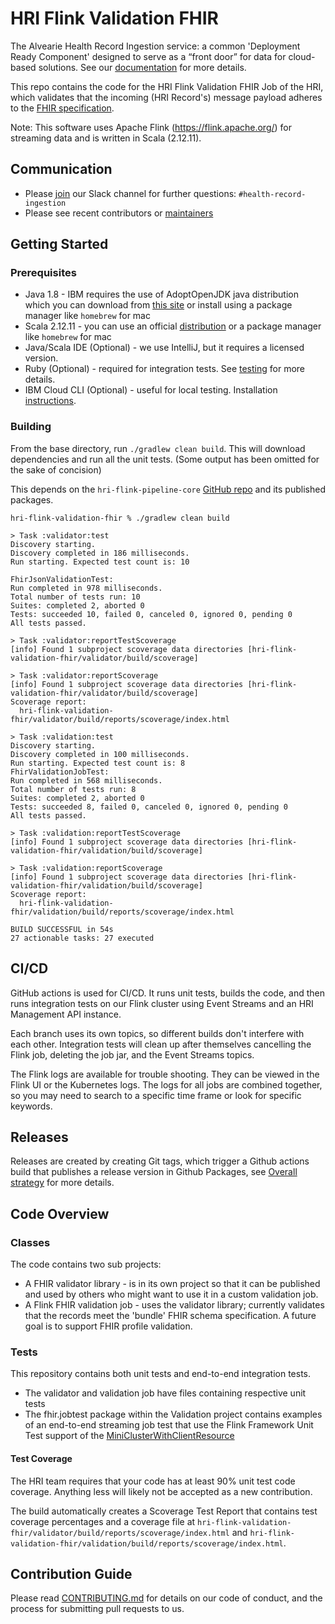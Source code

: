   # HRI Flink Validation FHIR

The Alvearie Health Record Ingestion service: a common 'Deployment Ready Component' designed to serve as a “front door” for data for cloud-based solutions. See our [documentation](https://alvearie.io/HRI/) for more details.

This repo contains the code for the HRI Flink Validation FHIR Job of the HRI, which validates that the incoming (HRI Record's) message payload adheres to the [FHIR specification](https://www.hl7.org/fhir/overview.html).

Note: This software uses Apache Flink (https://flink.apache.org/) for streaming data and is written in Scala (2.12.11).

## Communication
* Please [join](https://alvearie.io/contributions/requestSlackAccess/) our Slack channel for further questions: `#health-record-ingestion`
* Please see recent contributors or [maintainers](MAINTAINERS.md)
## Getting Started

### Prerequisites
* Java 1.8 - IBM requires the use of AdoptOpenJDK java distribution which you can download from [this site](https://adoptopenjdk.net/?variant=openjdk8) or install using a package manager like `homebrew` for mac
* Scala 2.12.11 - you can use an official [distribution](https://www.scala-lang.org/download/) or a package manager like `homebrew` for mac
* Java/Scala IDE (Optional) - we use IntelliJ, but it requires a licensed version.
* Ruby (Optional) - required for integration tests. See [testing](test/README.md) for more details.
* IBM Cloud CLI (Optional) - useful for local testing. Installation [instructions](https://cloud.ibm.com/docs/cli?topic=cloud-cli-getting-started).

### Building
From the base directory, run `./gradlew clean build`. This will download dependencies and run all the unit tests. (Some output has been omitted for the sake of concision)

This depends on the `hri-flink-pipeline-core` [GitHub repo](https://github.com/Alvearie/hri-flink-pipeline-core) and its published packages. 

```
hri-flink-validation-fhir % ./gradlew clean build

> Task :validator:test 
Discovery starting.
Discovery completed in 186 milliseconds.
Run starting. Expected test count is: 10

FhirJsonValidationTest:
Run completed in 978 milliseconds.
Total number of tests run: 10
Suites: completed 2, aborted 0
Tests: succeeded 10, failed 0, canceled 0, ignored 0, pending 0
All tests passed.

> Task :validator:reportTestScoverage
[info] Found 1 subproject scoverage data directories [hri-flink-validation-fhir/validator/build/scoverage]

> Task :validator:reportScoverage
[info] Found 1 subproject scoverage data directories [hri-flink-validation-fhir/validator/build/scoverage]
Scoverage report:
  hri-flink-validation-fhir/validator/build/reports/scoverage/index.html

> Task :validation:test
Discovery starting.
Discovery completed in 100 milliseconds.
Run starting. Expected test count is: 8
FhirValidationJobTest:
Run completed in 568 milliseconds.
Total number of tests run: 8
Suites: completed 2, aborted 0
Tests: succeeded 8, failed 0, canceled 0, ignored 0, pending 0
All tests passed.

> Task :validation:reportTestScoverage
[info] Found 1 subproject scoverage data directories [hri-flink-validation-fhir/validation/build/scoverage]

> Task :validation:reportScoverage
[info] Found 1 subproject scoverage data directories [hri-flink-validation-fhir/validation/build/scoverage]
Scoverage report:
  hri-flink-validation-fhir/validation/build/reports/scoverage/index.html

BUILD SUCCESSFUL in 54s
27 actionable tasks: 27 executed

```

## CI/CD
GitHub actions is used for CI/CD. It runs unit tests, builds the code, and then runs integration tests on our Flink cluster using Event Streams and an HRI Management API instance. 

Each branch uses its own topics, so different builds don't interfere with each other. Integration tests will clean up after themselves cancelling the Flink job, deleting the job jar, and the Event Streams topics.

The Flink logs are available for trouble shooting. They can be viewed in the Flink UI or the Kubernetes logs. The logs for all jobs are combined together, so you may need to search to a specific time frame or look for specific keywords.

## Releases
Releases are created by creating Git tags, which trigger a Github actions build that publishes a release version in Github Packages, see [Overall strategy](SOME_NEW_URL/docs/wiki/Overall-Project-Branching,-Test,-and-Release-Strategy) for more details.

## Code Overview

### Classes
The code contains two sub projects: 
- A FHIR validator library - is in its own project so that it can be published and used by others who might want to use it in a custom validation job.
- A Flink FHIR validation job - uses the validator library; currently validates that the records meet the 'bundle' FHIR schema specification. A future goal is to support FHIR profile validation.

### Tests
This repository contains both unit tests and end-to-end integration tests.

- The validator and validation job have files containing respective unit tests
- The fhir.jobtest package within the Validation project contains examples of an end-to-end streaming job test that use the Flink Framework Unit Test support of the [MiniClusterWithClientResource](https://ci.apache.org/projects/flink/flink-docs-stable/dev/stream/testing.html#junit-rule-miniclusterwithclientresource)

#### Test Coverage
The HRI team requires that your code has at least 90% unit test code coverage. Anything less will likely not be accepted as a new contribution.

The build automatically creates a Scoverage Test Report that contains test coverage percentages and a coverage file at `hri-flink-validation-fhir/validator/build/reports/scoverage/index.html` and `hri-flink-validation-fhir/validation/build/reports/scoverage/index.html`. 

## Contribution Guide
Please read [CONTRIBUTING.md](CONTRIBUTING.md) for details on our code of conduct, and the process for submitting pull requests to us.